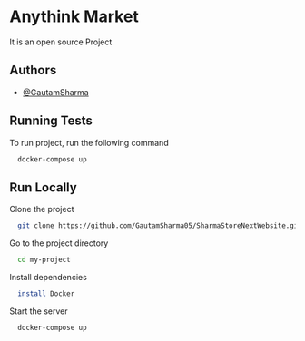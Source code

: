 
# Anythink Market

It is an open source Project


## Authors

- [@GautamSharma](https://github.com/GautamSharma05)


## Running Tests

To run project, run the following command

```bash
  docker-compose up
```


## Run Locally

Clone the project

```bash
  git clone https://github.com/GautamSharma05/SharmaStoreNextWebsite.git
```

Go to the project directory

```bash
  cd my-project
```

Install dependencies

```bash
  install Docker
```

Start the server

```bash
  docker-compose up
```

